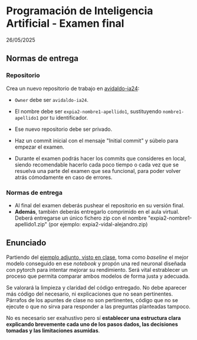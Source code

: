 # Programación de Inteligencia Artificial - Examen final
26/05/2025

## Normas de entrega

### Repositorio
Crea un nuevo repositorio de trabajo en [avidaldo-ia24](https://github.com/organizations/avidaldo-ia24/repositories/new):

- `Owner` debe ser `avidaldo-ia24`.
- El nombre debe ser `expia2-nombre1-apellido1`, sustituyendo `nombre1-apellido1` por tu identificador.
- Ese nuevo repositorio debe ser privado.
- Haz un commit inicial con el mensaje "Initial commit" y súbelo para empezar el examen.

- Durante el examen podrás hacer los commits que consideres en local, siendo recomendable hacerlo cada poco tiempo o cada vez que se resuelva una parte del examen que sea funcional, para poder volver atrás cómodamente en caso de errores.

### Normas de entrega

- Al final del examen deberás pushear el repositorio en su versión final.
- **Además**, también deberás entregarlo comprimido en el aula virtual. Deberá entregarse un único fichero zip con el nombre "expia2-nombre1-apellido1.zip" (por ejemplo: expia2-vidal-alejandro.zip)


## Enunciado

Partiendo del [ejemplo adjunto, visto en clase](./thyroid.ipynb), toma como *baseline* el mejor modelo conseguido en ese *notebook* y propón una red neuronal diseñada con pytorch para intentar mejorar su rendimiento. Será vital estrablecer un proceso que permita comparar ambos modelos de forma justa y adecuada.

Se valorará la limpieza y claridad del código entregado. No debe aparecer más código del necesario, ni explicaciones que no sean pertinentes. Párrafos de los apuntes de clase no son pertinentes, código que no se ejecute o que no sirva para responder a las preguntas planteadas tampoco.

No es necesario ser exahustivo pero sí **establecer una estructura clara explicando brevemente cada uno de los pasos dados, las decisiones tomadas y las limitaciones asumidas**.



